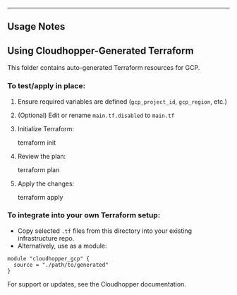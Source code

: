  -----------------------------
 Usage Notes
 -----------------------------

 ## Using Cloudhopper-Generated Terraform

 This folder contains auto-generated Terraform resources for GCP.

 ### To test/apply in place:

 1. Ensure required variables are defined (`gcp_project_id`, `gcp_region`, etc.)
 2. (Optional) Edit or rename `main.tf.disabled` to `main.tf`
 3. Initialize Terraform:

     terraform init

 4. Review the plan:

     terraform plan

 5. Apply the changes:

     terraform apply

 ### To integrate into your own Terraform setup:

 - Copy selected `.tf` files from this directory into your existing infrastructure repo.
 - Alternatively, use as a module:

 ```hcl
 module "cloudhopper_gcp" {
   source = "./path/to/generated"
 }
 ```

 For support or updates, see the Cloudhopper documentation.

